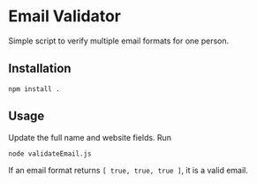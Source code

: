 # Email Validator

Simple script to verify multiple email formats for one person.

## Installation

```
npm install .
```

## Usage

Update the full name and website fields. Run

`node validateEmail.js`

If an email format returns `[ true, true, true ]`, it is a valid email.